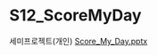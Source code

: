 # S12_ScoreMyDay
세미프로젝트(개인)
[Score_My_Day.pptx](https://github.com/ChocoJ1721031/S12_ScoreMyDay/files/10529949/Score_My_Day.pptx)
